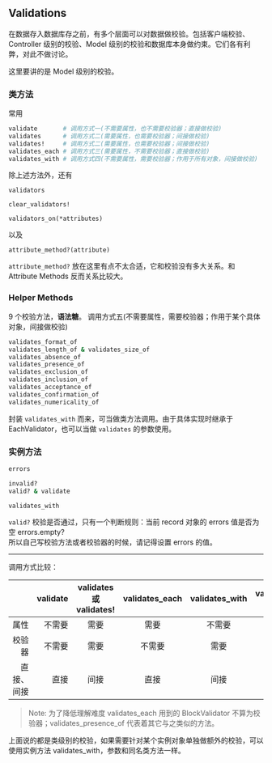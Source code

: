 ## Validations

在数据存入数据库存之前，有多个层面可以对数据做校验。包括客户端校验、Controller 级别的校验、Model 级别的校验和数据库本身做约束。它们各有利弊，对此不做讨论。

这里要讲的是 Model 级别的校验。

### 类方法

常用

```ruby
validate       # 调用方式一(不需要属性，也不需要校验器；直接做校验)
validates      # 调用方式二(需要属性，也需要校验器；间接做校验)
validates!     # 调用方式二(需要属性，也需要校验器；间接做校验)
validates_each # 调用方式三(需要属性，不需要校验器；直接做校验)
validates_with # 调用方式四(不需要属性，需要校验器；作用于所有对象，间接做校验)
```

除上述方法外，还有

```
validators

clear_validators!

validators_on(*attributes)
```

以及

```
attribute_method?(attribute)
```

`attribute_method?` 放在这里有点不太合适，它和校验没有多大关系。和 Attribute Methods 反而关系比较大。

### Helper Methods

9 个校验方法，**语法糖**。 调用方式五(不需要属性，需要校验器；作用于某个具体对象，间接做校验)

```ruby
validates_format_of
validates_length_of & validates_size_of
validates_absence_of
validates_presence_of
validates_exclusion_of
validates_inclusion_of
validates_acceptance_of
validates_confirmation_of
validates_numericality_of
```

封装 `validates_with` 而来，可当做类方法调用。由于具体实现时继承于 EachValidator，也可以当做 `validates` 的参数使用。

### 实例方法

```ruby
errors

invalid?
valid? & validate

validates_with
```

`valid?` 校验是否通过，只有一个判断规则：当前 record 对象的 errors 值是否为空 errors.empty?  
所以自己写校验方法或者校验器的时候，请记得设置 errors 的值。

---

调用方式比较：

|           |    validate | validates 或 validates!  | validates_each | validates_with | validates_presence_of * |
| --------: | --------:| :--: | :--: | :--: | :--: |
| 属性       | 不需要 |  需要   | 需要 | 不需要 | 需要 |
| 校验器     |   不需要 |  需要  | 不需要 | 需要 | 不需要 |
| 直接、间接  |    直接 | 间接  | 直接 | 间接 | 直接 |

> Note: 为了降低理解难度 validates_each 用到的 BlockValidator 不算为校验器；validates_presence_of 代表着其它与之类似的方法。

上面说的都是类级别的校验，如果需要针对某个实例对象单独做额外的校验，可以使用实例方法 validates_with，参数和同名类方法一样。
